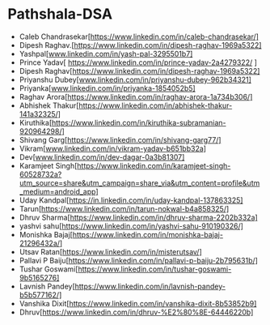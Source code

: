 # Pathshala-DSA




- Caleb Chandrasekar[https://www.linkedin.com/in/caleb-chandrasekar/]
- Dipesh Raghav.[https://www.linkedin.com/in/dipesh-raghav-1969a5322]
- Yashpal[www.linkedin.com/in/yash-pal-3295501b7]
- Prince Yadav[ https://www.linkedin.com/in/prince-yadav-2a4279322/ ] 
- Dipesh Raghav[https://www.linkedin.com/in/dipesh-raghav-1969a5322]
- Priyanshu Dubey[www.linkedin.com/in/priyanshu-dubey-962b34321]
- Priyanka[www.linkedin.com/in/priyanka-1854052b5]
- Raghav Arora[https://www.linkedin.com/in/raghav-arora-1a734b306/]
- Abhishek Thakur[https://www.linkedin.com/in/abhishek-thakur-141a32325/]
- Kiruthika[https://www.linkedin.com/in/kiruthika-subramanian-920964298/]
- Shivang Garg[https://www.linkedin.com/in/shivang-garg77/]
- Vikram[www.linkedin.com/in/vikram-yadav-b651bb32a]
- Dev[www.linkedin.com/in/dev-dagar-0a3b81307]
- Karamjeet Singh[https://www.linkedin.com/in/karamjeet-singh-60528732a?utm_source=share&utm_campaign=share_via&utm_content=profile&utm_medium=android_app]
- Uday Kandpal[https://in.linkedin.com/in/uday-kandpal-137863325]
- Tarun[https://www.linkedin.com/in/tarun-nokwal-b4a858325/]
- Dhruv Sharma[https://www.linkedin.com/in/dhruv-sharma-2202b332a]
- yashvi sahu[https://www.linkedin.com/in/yashvi-sahu-910190326/]
- Monishka Bajaj[https://www.linkedin.com/in/monishka-bajaj-21296432a/]
- Utsav Ratan[https://www.linkedin.com/in/misterutsav/]
- Pallavi P Baiju[https://www.linkedin.com/in/pallavi-p-baiju-2b795631b/]
- Tushar Goswami[https://www.linkedin.com/in/tushar-goswami-9b5165276]
- Lavnish Pandey[https://www.linkedin.com/in/lavnish-pandey-b5b577162/]
- Vanshika Dixit[https://www.linkedin.com/in/vanshika-dixit-8b53852b9]
- Dhruv[https://www.linkedin.com/in/dhruv-%E2%80%8E-64446220b]
